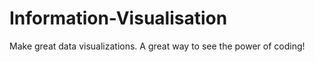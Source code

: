# Information-Visualisation
Make great data visualizations. A great way to see the power of coding!
